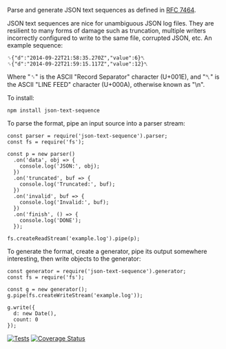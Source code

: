 Parse and generate JSON text sequences as defined in [RFC 7464](https://tools.ietf.org/html/rfc7464).

JSON text sequences are nice for unambiguous JSON log files.  They are resilient
to many forms of damage such as truncation, multiple writers incorrectly
configured to write to the same file, corrupted JSON, etc.  An example sequence:

    ␞{"d":"2014-09-22T21:58:35.270Z","value":6}␤
    ␞{"d":"2014-09-22T21:59:15.117Z","value":12}␤

Where "␞" is the ASCII "Record Separator" character (U+001E), and "␤" is the
ASCII "LINE FEED" character (U+000A), otherwise known as "\n".

To install:

    npm install json-text-sequence

To parse the format, pipe an input source into a parser stream:

    const parser = require('json-text-sequence').parser;
    const fs = require('fs');

    const p = new parser()
      .on('data', obj => {
        console.log('JSON:', obj);
      })
      .on('truncated', buf => {
        console.log('Truncated:', buf);
      })
      .on('invalid', buf => {
        console.log('Invalid:', buf);
      })
      .on('finish', () => {
        console.log('DONE');
      });

    fs.createReadStream('example.log').pipe(p);

To generate the format, create a generator, pipe its output somewhere
interesting, then write objects to the generator:

    const generator = require('json-text-sequence').generator;
    const fs = require('fs');

    const g = new generator();
    g.pipe(fs.createWriteStream('example.log'));

    g.write({
      d: new Date(),
      count: 0
    });

[![Tests](https://github.com/hildjj/json-text-sequence/workflows/Tests/badge.svg)](https://github.com/hildjj/json-text-sequence/actions?query=workflow%3ATests)
[![Coverage Status](https://coveralls.io/repos/hildjj/json-text-sequence/badge.png?branch=main)](https://coveralls.io/r/hildjj/json-text-sequence?branch=main)
